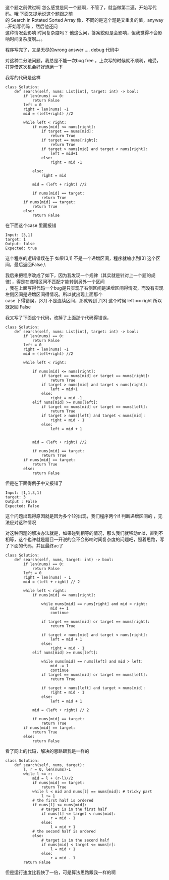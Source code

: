这个题之前做过啊 怎么感觉是同一个题啊，不管了，就当做第二遍，开始写代码。哦 下面又提示说这个题跟之前\
的 Search in Rotated Sorted Array 像，不同的是这个题是又重复的值，anyway ..开始写代码 ，然后他还问\
这种情况会影响 时间复杂度吗？ 他这么问，答案貌似是会影响，但我觉得不会影响时间复杂度啊。。。

程序写完了，又是无尽的wrong answer .... debug 代码中

对这种二分法问题，我总是不能一次bug free ，上次写的时候就不顺利，难受，打算借这次机会好好琢磨一下

我写的代码是这样
```
class Solution:
    def search(self, nums: List[int], target: int) -> bool:
        if len(nums) == 0:
            return False
        left = 0
        right = len(nums) -1
        mid = (left+right) //2

        while left < right:
            if nums[mid] <= nums[right]:
                if target == nums[mid]:
                    return True
                if target == nums[right]:
                    return True
                if target > nums[mid] and target < nums[right]:
                    left = mid+1
                else:
                    right = mid -1

            else:
                right = mid

            mid = (left + right) //2

            if nums[mid] == target:
                return True
        if nums[mid] == target:
            return True
        else:
            return False
```
在下面这个case 里面报错
```
Input: [3,1]
target: 1
Output: false
Expected: true
```
这个程序的逻辑错误在于 如果[3,1] 不是一个递增区间，程序就缩小到[3] 这个区间，最后返回False,\

我后来把程序改成了如下，因为我发现一个规律（其实就是针对上一个题的规律），得是在递增区间不匹配才能转到另外一个区间\
，我在上面写得代码一个bug是只实现了右侧区间是递增区间得情况，而没有实现左侧区间是递增区间得情况。所以就出现上面那个\
case 下得错误，[3,1] 不是连续区间，那就转到了[3] 这个时候 left == right 所以就返回 False

我又写了下面这个代码，改掉了上面那个代码得错误，
```
class Solution:
    def search(self, nums: List[int], target: int) -> bool:
        if len(nums) == 0:
            return False
        left = 0
        right = len(nums) -1
        mid = (left+right) //2

        while left < right:
            
            if nums[mid] <= nums[right]:
                if target == nums[mid] or target == nums[right]:
                    return True
                if target > nums[mid] and target < nums[right]:
                    left = mid+1
                else:
                    right = mid -1
            elif nums[mid] >= nums[left]:
                if target == nums[mid] or target == nums[left]:
                    return True
                if target > nums[left] and target < nums[mid]:
                    right = mid - 1
                else:
                    left = mid + 1


            mid = (left + right) //2

            if nums[mid] == target:
                return True
        if nums[mid] == target:
            return True
        else:
            return False
```
但是在下面得例子中又报错了
```
Input: [1,1,3,1]
target: 3
Output : False
Expected: False
```

这个问题出现得原因就是因为多个1的出现，我们程序两个if 判断递增区间的  ，无法应对这种情况

对这种问题的解决办法就是，如果碰到相等的情况，那么我们就移动mid，直到不相等，这个也许就是题目一开说的会不会影响时间复杂度的问题吧，照着思路，写了下面的代码，并且最终ac了

```
class Solution:
    def search(self, nums, target: int) -> bool:
        if len(nums) == 0:
            return False
        left = 0
        right = len(nums) - 1
        mid = (left + right) // 2

        while left < right:
            if nums[mid] <= nums[right]:

                while nums[mid] == nums[right] and mid < right:
                    mid += 1
                    continue

                if target == nums[mid] or target == nums[right]:
                    return True

                if target > nums[mid] and target < nums[right]:
                    left = mid + 1
                else:
                    right = mid - 1
            elif nums[mid] >= nums[left]:

                while nums[mid] == nums[left] and mid > left:
                    mid -= 1
                    continue
                if target == nums[mid] or target == nums[left]:
                    return True

                if target > nums[left] and target < nums[mid]:
                    right = mid - 1
                else:
                    left = mid + 1

            mid = (left + right) // 2

            if nums[mid] == target:
                return True
        if nums[mid] == target:
            return True
        else:
            return False
```
看了网上的代码，解决的思路跟我是一样的

```
class Solution:
    def search(self, nums, target):
        l, r = 0, len(nums)-1
        while l <= r:
            mid = l + (r-l)//2
            if nums[mid] == target:
                return True
            while l < mid and nums[l] == nums[mid]: # tricky part
                l += 1
            # the first half is ordered
            if nums[l] <= nums[mid]:
                # target is in the first half
                if nums[l] <= target < nums[mid]:
                    r = mid - 1
                else:
                    l = mid + 1
            # the second half is ordered
            else:
                # target is in the second half
                if nums[mid] < target <= nums[r]:
                    l = mid + 1
                else:
                    r = mid - 1
        return False
```
但是运行速度比我快了一倍，可是算法思路跟我一样的啊









